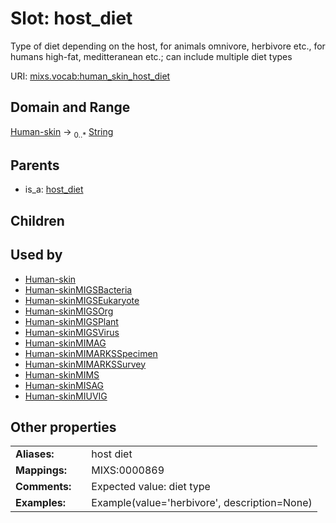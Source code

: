 
# Slot: host_diet


Type of diet depending on the host, for animals omnivore, herbivore etc., for humans high-fat, meditteranean etc.; can include multiple diet types

URI: [mixs.vocab:human_skin_host_diet](https://w3id.org/mixs/vocab/human_skin_host_diet)


## Domain and Range

[Human-skin](Human-skin.md) &#8594;  <sub>0..\*</sub> [String](types/String.md)

## Parents

 *  is_a: [host_diet](host_diet.md)

## Children


## Used by

 * [Human-skin](Human-skin.md)
 * [Human-skinMIGSBacteria](Human-skinMIGSBacteria.md)
 * [Human-skinMIGSEukaryote](Human-skinMIGSEukaryote.md)
 * [Human-skinMIGSOrg](Human-skinMIGSOrg.md)
 * [Human-skinMIGSPlant](Human-skinMIGSPlant.md)
 * [Human-skinMIGSVirus](Human-skinMIGSVirus.md)
 * [Human-skinMIMAG](Human-skinMIMAG.md)
 * [Human-skinMIMARKSSpecimen](Human-skinMIMARKSSpecimen.md)
 * [Human-skinMIMARKSSurvey](Human-skinMIMARKSSurvey.md)
 * [Human-skinMIMS](Human-skinMIMS.md)
 * [Human-skinMISAG](Human-skinMISAG.md)
 * [Human-skinMIUVIG](Human-skinMIUVIG.md)

## Other properties

|  |  |  |
| --- | --- | --- |
| **Aliases:** | | host diet |
| **Mappings:** | | MIXS:0000869 |
| **Comments:** | | Expected value: diet type |
| **Examples:** | | Example(value='herbivore', description=None) |

